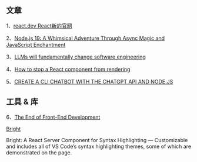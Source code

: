 ## 文章
1、[react.dev React新的官网](https://react.dev/)

2、[Node.js 19: A Whimsical Adventure Through Async Magic and JavaScript Enchantment](https://devhoangkien.com/node-js-19-a-whimsical-adventure-through-async-magic-and-javascript-enchantment-b338ebcea5ad)

3、[LLMs will fundamentally change software engineering](https://dev.to/wesen/llms-will-fundamentally-change-software-engineering-3oj8)

4、[How to stop a React component from rendering](https://www.amitmerchant.com/how-to-stop-a-react-component-from-rendering/)

5、[CREATE A CLI CHATBOT WITH THE CHATGPT API AND NODE.JS](https://philna.sh/blog/2023/03/13/create-a-cli-chatbot-with-chatgpt-api-and-node-js/)
## 工具 & 库

6、[The End of Front-End Development](https://www.joshwcomeau.com/blog/the-end-of-frontend-development/)

[Bright](https://bright.codehike.org/)

Bright: A React Server Component for Syntax Highlighting — Customizable and includes all of VS Code’s syntax highlighting themes, some of which are demonstrated on the page.

